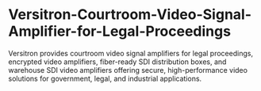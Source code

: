 # Versitron-Courtroom-Video-Signal-Amplifier-for-Legal-Proceedings
Versitron provides courtroom video signal amplifiers for legal proceedings, encrypted video amplifiers, fiber-ready SDI distribution boxes, and warehouse SDI video amplifiers offering secure, high-performance video solutions for government, legal, and industrial applications.
